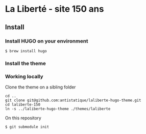 # La Liberté - site 150 ans

## Install

### Install HUGO on your environment
```
$ brew install hugo
```

### Install the theme

### Working locally

Clone the theme on a sibling folder
```
cd ..
git clone git@github.com:antistatique/laliberte-hugo-theme.git
cd laliberte-150
ln -s ../laliberte-hugo-theme ./themes/laliberte

```

On this repository
```
$ git submodule init
```
